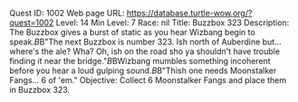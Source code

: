 Quest ID: 1002
Web page URL: https://database.turtle-wow.org/?quest=1002
Level: 14
Min Level: 7
Race: nil
Title: Buzzbox 323
Description: The Buzzbox gives a burst of static as you hear Wizbang begin to speak.$B$B"The next Buzzbox is number 323. Ish north of Auberdine but... where's the ale? Wha? Oh, ish on the road sho ya shouldn't have trouble finding it near the bridge."$B$BWizbang mumbles something incoherent before you hear a loud gulping sound.$B$B"Thish one needs Moonstalker Fangs... 6 of 'em."
Objective: Collect 6 Moonstalker Fangs and place them in Buzzbox 323.
